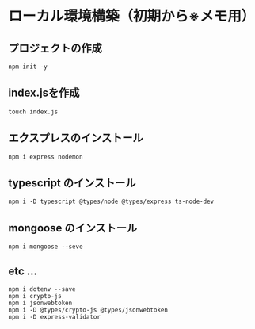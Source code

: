  # ローカル環境構築（初期から※メモ用）

## プロジェクトの作成
```
npm init -y
```

## index.jsを作成
```
touch index.js
```

## エクスプレスのインストール
```
npm i express nodemon
```

## typescript のインストール
```
npm i -D typescript @types/node @types/express ts-node-dev
```

## mongoose のインストール
```
npm i mongoose --seve
```



## etc ...
```
npm i dotenv --save
npm i crypto-js
npm i jsonwebtoken
npm i -D @types/crypto-js @types/jsonwebtoken
npm i -D express-validator
```